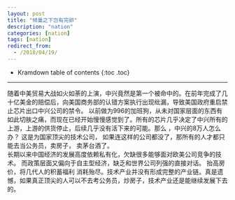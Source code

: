 ```yaml
---
layout: post
title: "倾巢之下岂有完卵"
description: "nation"
categories: [nation]
tags: [nation]
redirect_from: 
  - /2018/04/19/
---  
```

* Kramdown table of contents
{:toc .toc}
---

随着中美贸易大战如火如荼的上演，中兴竟然是第一个被命中的。在前年完成了几十亿美金的赔偿后，向美国商务部的认错方案执行出现纰漏，导致美国政府重启禁止芯片出口中兴公司的禁令。
以前做为996的加班狗，从未对国家层面的东西有如此切肤之痛，而现在已经开始慢慢感觉到了。所有的芯片几乎决定了中兴所有的上游，上游的供货停止，后续几乎没有活下来的可能。那么
，中兴的8万人怎么办？ 这是为国家顶尖的技术公司， 如果连这样的公司都没了，那所有的人才都只能去当公务员，卖房子， 卖茅台酒了。  
长期以来中国经济的发展高度依赖私有化，欠缺很多能够面对欧美公司竞争的技术。 而政策层面又偏向于自主型经济，缺乏和世界公司列强的直接对话。 抬高房价，将几代人的积蓄福利
消耗殆尽。技术产业并没有形成完整的产业链。真是遗憾，如果真正顶尖的人可以不去考公务员，炒房子，技术产业还是能继续发展下去的。




